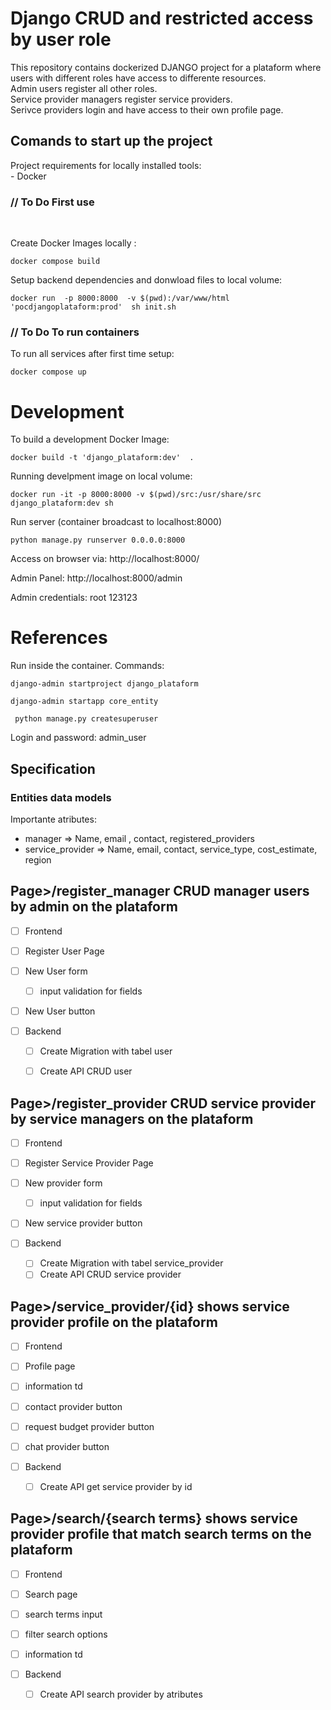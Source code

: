 # Django CRUD and restricted access by user role 
This repository contains dockerized DJANGO project for a plataform where users with different roles have access to differente resources. <br>
Admin users register all other roles.<br>
Service provider managers register service providers. <br>
Serivce providers login and have access to their own profile page.  <br>


## Comands to start up the project 
  Project requirements for locally installed tools:    <br>
    - Docker    

### // To Do  First use
<br> 

 Create Docker Images locally :
```
docker compose build  
```
Setup backend dependencies and donwload files to local volume: 
```
docker run  -p 8000:8000  -v $(pwd):/var/www/html   'pocdjangoplataform:prod'  sh init.sh
```

### // To Do  To run containers
 To run all services after first time setup:
```
docker compose up 
```

# Development

 To build a development Docker Image:
```
docker build -t 'django_plataform:dev'  .   
```

 Running develpment image on local volume: 
```
docker run -it -p 8000:8000 -v $(pwd)/src:/usr/share/src django_plataform:dev sh
```

Run server (container broadcast to localhost:8000)
```
python manage.py runserver 0.0.0.0:8000
```
Access on browser via: http://localhost:8000/

Admin Panel: http://localhost:8000/admin

Admin credentials: root 123123


# References 
Run inside the container.
Commands: 
```
django-admin startproject django_plataform
```
```
django-admin startapp core_entity
```
```
 python manage.py createsuperuser
``` 
  Login and password: admin_user

## Specification 

### Entities data models
Importante atributes: <br>
 -  manager => Name, email , contact, registered_providers 
 - service_provider => Name, email, contact, service_type, cost_estimate, region



## Page>/register_manager CRUD manager users by admin on the plataform 
- [ ]  Frontend
  - [ ] Register User Page
   - [ ] New User form
        - [ ] input validation for fields
   - [ ] New User button

- [ ] Backend
    - [ ] Create Migration with tabel user
    - [ ] Create API CRUD user


## Page>/register_provider CRUD service provider by service managers on the plataform 
- [ ]  Frontend
  - [ ] Register Service Provider Page
   - [ ] New provider form
        - [ ] input validation for fields
   - [ ] New service provider button

- [ ] Backend
    - [ ] Create Migration with tabel service_provider
    - [ ] Create API CRUD service provider

## Page>/service_provider/{id} shows service provider profile on the plataform 
- [ ]  Frontend
  - [ ] Profile page
   - [ ] information td 
   - [ ] contact provider button
   - [ ] request budget provider button
   - [ ] chat provider button

- [ ] Backend
    - [ ] Create API get service provider by id 
  
## Page>/search/{search terms} shows service provider profile that match search terms on the plataform 
- [ ]  Frontend
  - [ ] Search page
   - [ ] search terms input 
   - [ ] filter search options
   - [ ] information td 

- [ ] Backend
    - [ ] Create API search provider by atributes 
  
   
